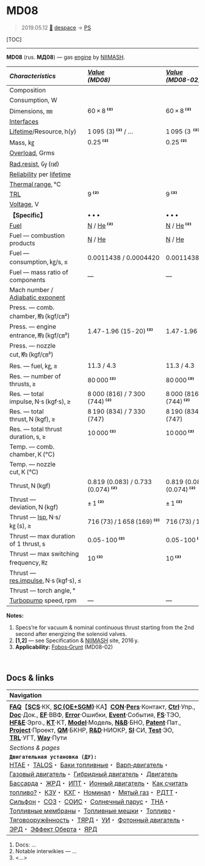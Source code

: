 # MD08
> 2019.05.12 [🚀](../index/index.md) [despace](index.md) → [PS](ps.md)

[TOC]

---

**MD08** (rus. **МД08**) — gas [engine](ps.md) by [NIIMASH](zz_niimash.md).

|*Characteristics*|*[Value](si.md)<br> (MD08)*|*[Value](si.md)<br> (MD08-02)*|
|:--|:--|:--|
|Composition| | |
|Consumption, W| | |
|Dimensions, ㎜|60 × 8 **⁽²⁾**|60 × 8 **⁽²⁾**|
|[Interfaces](interface.md)| | |
|[Lifetime](lifetime.md)/Resource, h(y)|1 095 (3) **⁽²⁾** / …|1 095 (3  **⁽²⁾** / …|
|Mass, ㎏|0.25 **⁽²⁾**|0.25 **⁽²⁾**|
|[Overload](vibration.md), Grms| | |
|[Rad.resist](ion_rad.md), ㏉ (㎭)| | |
|[Reliability](qm.md) per [lifetime](lifetime.md)| | |
|[Thermal range](tcs.md), ℃| | |
|[TRL](trl.md)|9 **⁽²⁾**|9 **⁽²⁾**|
|[Voltage](voltage.md), V| | |
|**【Specific】**|• • •|• • •|
|[Fuel](fuel.md)|[N](азот.md) / [He](гелий.md) **⁽²⁾**|[N](азот.md) / [He](гелий.md) **⁽²⁾**|
|Fuel — combustion products|[N](азот.md) / [He](гелий.md)|[N](азот.md) / [He](гелий.md)|
|Fuel — consumption, ㎏/s, ≤|0.0011438 / 0.0004420|0.0011438 / 0.0004420|
|Fuel — mass ratio of components|—|—|
|Mach number / [Adiabatic exponent](heat_cr.md)| | |
|Press. — comb. chamber, ㎫ (kgf/㎝²)| | |
|Press. — engine entrance, ㎫ (kgf/㎝²)|1.47 ‑ 1.96 (15 ‑ 20) **⁽²⁾**|1.47 ‑ 1.96 (15 ‑ 20) **⁽²⁾**|
|Press. — nozzle cut, ㎫ (kgf/㎝²)| | |
|Res. — fuel, ㎏, ≥|11.3 / 4.3|11.3 / 4.3|
|Res. — number of thrusts, ≥|80 000 **⁽²⁾**|80 000 **⁽²⁾**|
|Res. — total impulse, N·s (kgf·s), ≥|8 000 (816) / 7 300 (744) **⁽²⁾**|8 000 (816) / 7 300 (744) **⁽²⁾**|
|Res. — total thrust, N (kgf), ≥|8 190 (834) / 7 330 (747)|8 190 (834) / 7 330 (747)|
|Res. — total thrust duration, s, ≥|10 000 **⁽²⁾**|10 000 **⁽²⁾**|
|Temp. — comb. chamber, К (℃)| | |
|Temp. — nozzle cut, К (℃)| | |
|Thrust, N (kgf)|0.819 (0.083) / 0.733 (0.074) **⁽²⁾**|0.819 (0.083) / 0.733 (0.074) **⁽²⁾**|
|Thrust — deviation, N (kgf)|± 1 **⁽²⁾**|± 1 **⁽²⁾**|
|Thrust — [Isp](isp.md), N·s/㎏ (s), ≥|716 (73) / 1 658 (169) **⁽²⁾**|716 (73) / 1 658 (169) **⁽²⁾**|
|Thrust — max duration of 1 thrust, s|0.05 ‑ 100 **⁽²⁾**|0.05 ‑ 100 **⁽²⁾**|
|Thrust — max switching frequency, ㎐|10 **⁽²⁾**|10 **⁽²⁾**|
|Thrust — [res.impulse](ing.md), N·s (kgf·s), ≤| | |
|Thrust — torch angle, °| | |
|[Turbopump](turbopump.md) speed, rpm|—|—|

**Notes:**

   1. Specs’re for vacuum & nominal continuous thrust starting from the 2nd second after energizing the solenoid valves.
   1. **[1,2]** — see Specification & [NIIMASH](zz_niimash.md) site, 2016 y.
   1. **Applicability:** [Fobos‑Grunt](фобос_грунт.md) (MD08-02)



<p style="page-break-after:always"> </p>

## Docs & links
|Navigation|
|:--|
|**[FAQ](faq.md)**【**[SCS](scs.md)**·КК, **[SC (OE+SGM)](sc.md)**·КА】**[CON](contact.md)·[Pers](person.md)**·Контакт, **[Ctrl](control.md)**·Упр., **[Doc](doc.md)**·Док., **[EF](ef.md)**·ВВФ, **[Error](error.md)**·Ошибки, **[Event](event.md)**·События, **[FS](fs.md)**·ТЭО, **[HF&E](hfe.md)**·Эрго., **[KT](kt.md)**·КТ, **[Model](model.md)**·Модель, **[N&B](nnb.md)**·БНО, **[Patent](патент.md)**·Пат., **[Project](project.md)**·Проект, **[QM](qm.md)**·БКНР, **[R&D](rnd.md)**·НИОКР, **[SI](si.md)**·СИ, **[Test](test.md)**·ЭО, **[TRL](trl.md)**·УГТ, **[Way](way.md)**·Пути|
|*Sections & pages*|
|**`Двигательная установка (ДУ):`**<br> [HTAE](htae.md)・ [TALOS](talos.md)・ [Баки топливные](fuel_tank.md)・ [Варп‑двигатель](warp_drive.md)・ [Газовый двигатель](cgt.md)・ [Гибридный двигатель](гбрд.md)・ [Двигатель Бассарда](bussard_ramjet.md)・ [ЖРД](lpr.md)・ [ИПТ](ing.md)・ [Ионный двигатель](иод.md)・ [Как считать топливо?](si.md)・ [КЗУ](cinu.md)・ [КХГ](cgs.md)・ [Номинал](nominal.md)・ [Мятый газ](exhsteam.md)・ [РДТТ](spr.md)・ [Сильфон](сильфон.md)・ [СОЗ](соз.md)・ [СОИС](соис.md)・ [Солнечный парус](солнечный_парус.md)・ [ТНА](turbopump.md)・ [Топливные мембраны](топливные_мембраны.md)・ [Топливные мешки](топливные_мешки.md)・ [Топливо](fuel.md)・ [Тяговооружённость](ttwr.md)・ [ТЯРД](тярд.md)・ [УИ](isp.md)・ [Фотонный двигатель](фотонный_двигатель.md)・ [ЭРД](epsp.md)・ [Эффект Оберта](oberth_eff.md)・ [ЯРД](ntr.md)|

   1. Docs: …
   1. Notable interwikies — …
   1. <…>
